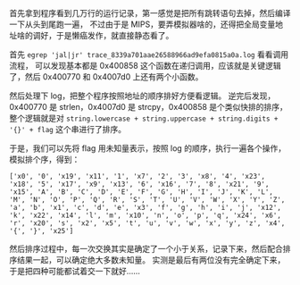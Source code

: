 首先拿到程序看到几万行的运行记录，第一感觉是把所有跳转语句去掉，然后编译一下从头到尾跑一遍，
不过由于是 MIPS，要弄模拟器啥的，还得把全局变量地址啥的调好，于是懒癌发作，就直接静态看了。

首先 `egrep 'jal|jr' trace_8339a701aae26588966ad9efa0815a0a.log` 看看调用流程，
可以发现基本都是 0x400858 这个函数在递归调用，应该就是关键逻辑了，然后 0x400770 和 0x4007d0 上还有两个小函数。

然后处理下 log，把整个程序按照地址的顺序排好方便看逻辑。
逆完后发现，0x400770 是 strlen，0x4007d0 是 strcpy，0x400858 是个类似快排的排序，
整个逻辑就是对 `string.lowercase + string.uppercase + string.digits + '{}' + flag` 这个串进行了排序。

于是，我们可以先将 flag 用未知量表示，按照 log 的顺序，执行一遍各个操作，模拟排个序，得到：

```
['x0', '0', 'x19', 'x11', '1', 'x7', '2', '3', 'x8', '4', 'x23', 'x18', '5', 'x17', 'x9', 'x13', '6', 'x16', '7', '8', 'x21', '9', 'x15', 'A', 'B', 'C', 'D', 'E', 'F', 'G', 'H', 'I', 'J', 'K', 'L', 'M', 'N', 'O', 'P', 'Q', 'R', 'S', 'T', 'U', 'V', 'W', 'X', 'Y', 'Z', 'a', 'b', 'x1', 'c', 'd', 'e', 'x3', 'f', 'g', 'h', 'i', 'j', 'x12', 'k', 'x22', 'x14', 'l', 'm', 'x10', 'n', 'o', 'p', 'q', 'x24', 'x6', 'r', 'x20', 's', 'x2', 'x5', 't', 'u', 'v', 'w', 'x', 'y', 'z', 'x4', '{', '}', 'x25']
```

然后排序过程中，每一次交换其实是确定了一个小于关系，记录下来，然后配合排序结果一起，可以确定绝大多数未知量。
实测是最后有两位没有完全确定下来，于是把四种可能都试着交一下就好……
